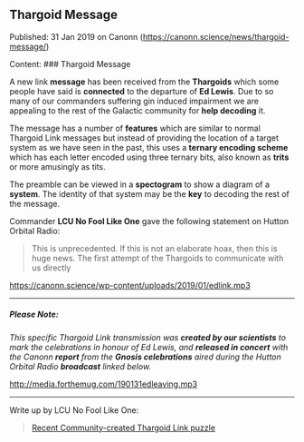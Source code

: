 ## Thargoid Message

Published: 31 Jan 2019 on Canonn (https://canonn.science/news/thargoid-message/)

Content: ### Thargoid Message

A new link **message** has been received from the **Thargoids** which some people have said is **connected** to the departure of **Ed Lewis**. Due to so many of our commanders suffering gin induced impairment we are appealing to the rest of the Galactic community for **help decoding** it.

The message has a number of **features** which are similar to normal Thargoid Link messages but instead of providing the location of a target system as we have seen in the past, this uses a **ternary encoding scheme** which has each letter encoded using three ternary bits, also known as **trits** or more amusingly as tits.

The preamble can be viewed in a **spectogram** to show a diagram of a **system**. The identity of that system may be the **key** to decoding the rest of the message.

Commander **LCU No Fool Like One** gave the following statement on Hutton Orbital Radio:

> 
> This is unprecedented. If this is not an elaborate hoax, then this is huge news. The first attempt of the Thargoids to communicate with us directly

https://canonn.science/wp-content/uploads/2019/01/edlink.mp3

* * *

##### Please Note:

*This specific Thargoid Link transmission was **created by our scientists** to mark the celebrations in honour of Ed Lewis, and **released in concert** with the Canonn **report** from the **Gnosis celebrations** aired during the Hutton Orbital Radio **broadcast** linked below.*

http://media.forthemug.com/190131edleaving.mp3

* * *

Write up by LCU No Fool Like One:

> 
> [Recent Community-created Thargoid Link puzzle](https://canonn.science/news/recent-community-created-thargoid-link-puzzle/)
